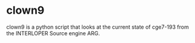 # clown9
clown9 is a python script that looks at the current state of cge7-193 from the INTERLOPER Source engine ARG.
